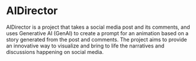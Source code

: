 # AIDirector
AIDirector is a project that takes a social media post and its comments, and uses Generative AI (GenAI) to create a prompt for an animation based on a story generated from the post and comments. The project aims to provide an innovative way to visualize and bring to life the narratives and discussions happening on social media.